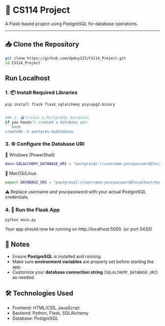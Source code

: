# 🚀 CS114 Project

A Flask-based project using PostgreSQL for database operations.

---

## 📥 Clone the Repository

```bash
git clone https://github.com/dpduy123/CS114_Project.git
cd CS114_Project
```

## Run Localhost 
### 1. 📦 Install Required Libraries
```bash
pip install flask flask_sqlalchemy psycopg2-binary


### 2. 🗃️ Create a PostgreSQL Database:
if you haven't created a database yet:
```bash
createdb -U postgres mydatabase
```

### 3. ⚙️ Configure the Database URI
🔹 Windows (PowerShell)
```powershell
$env:SQLALCHEMY_DATABASE_URI = "postgresql://username:yourpassword@localhost:5432/mydatabase"
```

🔹 MacOS/Linux
```bash
export DATABASE_URI = "postgresql://username:yourpassword@localhost/mydatabase"
```
⚠️ Replace username and yourpassword with your actual PostgreSQL credentials.


### 4. 🚀 Run the Flask App
```
python main.py
```
Your app should now be running on http://localhost:5000. (or port 5432)

## 📌 Notes

- Ensure **PostgreSQL** is installed and running.
- Make sure **environment variables** are properly set before starting the app.
- Customize your **database connection string** (`SQLALCHEMY_DATABASE_URI`) as needed.

## 🛠️ Technologies Used
- Frontend: HTML/CSS, JavaScript
- Backend: Python, Flask, SQLAlchemy
- Database: PostgreSQL


